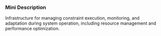### Mini Description

Infrastructure for managing constraint execution, monitoring, and adaptation during system operation, including resource management and performance optimization.
